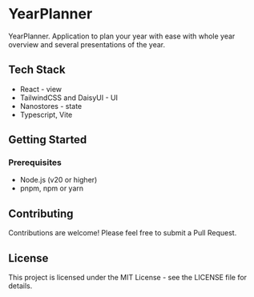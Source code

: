 # YearPlanner

YearPlanner. Application to plan your year with ease with whole year overview and several presentations of the year.

## Tech Stack

- React - view
- TailwindCSS and DaisyUI - UI
- Nanostores - state
- Typescript, Vite

## Getting Started

### Prerequisites

- Node.js (v20 or higher)
- pnpm, npm or yarn

## Contributing

Contributions are welcome! Please feel free to submit a Pull Request.

## License

This project is licensed under the MIT License - see the LICENSE file for details.
